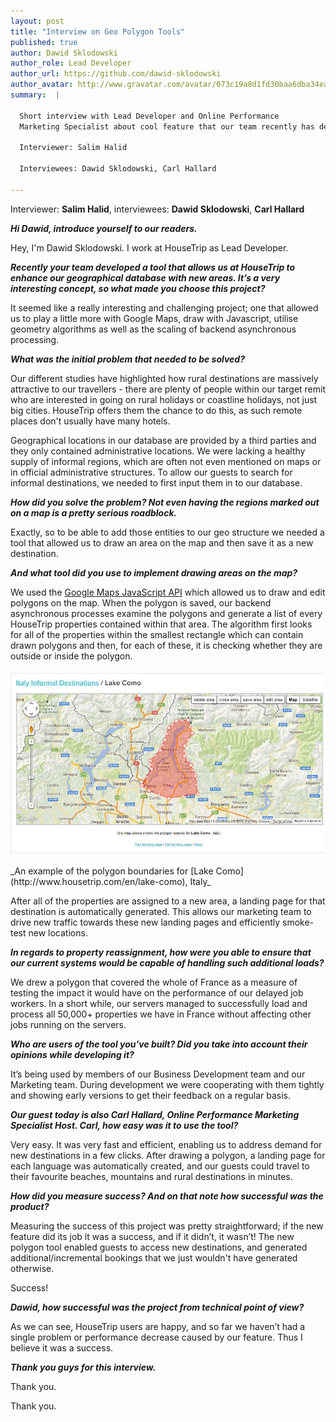 ```yaml
---
layout: post
title: "Interview on Geo Polygon Tools"
published: true
author: Dawid Sklodowski
author_role: Lead Developer
author_url: https://github.com/dawid-sklodowski
author_avatar: http://www.gravatar.com/avatar/073c19a8d1fd30baa6dba34eaa55fe90.png
summary:  |

  Short interview with Lead Developer and Online Performance
  Marketing Specialist about cool feature that our team recently has delivered.

  Interviewer: Salim Halid

  Interviewees: Dawid Sklodowski, Carl Hallard

---
```


  Interviewer: **Salim Halid**, interviewees: **Dawid Sklodowski**, **Carl Hallard**

___Hi Dawid, introduce yourself to our readers.___

Hey, I'm Dawid Sklodowski. I work at HouseTrip as Lead Developer.

___Recently your team developed a tool that allows us at HouseTrip to enhance our
geographical database with new areas. It’s a very interesting concept, so what made
you choose this project?___

It seemed like a really interesting and challenging project; one that allowed us to
play a little more with Google Maps, draw with Javascript, utilise geometry algorithms
as well as the scaling of backend asynchronous processing.

___What was the initial problem that needed to be solved?___

Our different studies have highlighted how rural destinations are massively attractive
to our travellers - there are plenty of people within our target remit who are interested
in going on rural holidays or coastline holidays, not just big cities. HouseTrip offers
them the chance to do this, as such remote places don't usually have many hotels.

Geographical locations in our database are provided by a third parties and they only
contained administrative locations. We were lacking a healthy supply of informal regions,
which are often not even mentioned on maps or in official administrative structures.
To allow our guests to search for informal destinations, we needed to first input them
in to our database.

___How did you solve the problem? Not even having the regions marked out on a map is a
pretty serious roadblock.___

Exactly, so to be able to add those entities to our geo structure we needed a tool that
allowed us to draw an area on the map and then save it as a new destination.

___And what tool did you use to implement drawing areas on the map?___

We used the [Google Maps JavaScript API](http://developers.google.com/maps/documentation/javascript/)
which allowed us to draw and edit polygons on the map. When the polygon is saved,
our backend asynchronous processes examine the polygons and generate a list of every
HouseTrip properties contained within that area. The algorithm first looks for all of
the properties within the smallest rectangle which can contain drawn polygons and then,
for each of these, it is checking whether they are outside or inside the polygon.

<img src="/images/2013-10-01/lake-como.jpg" class="center-image" title="Lake Como" alt="Lake Como"/>
_An example of the polygon boundaries for [Lake Como](http://www.housetrip.com/en/lake-como), Italy_

After all of the properties are assigned to a new area, a landing page for that
destination is automatically generated. This allows our marketing team to drive
new traffic towards these new landing pages and efficiently smoke-test new locations.

___In regards to property reassignment, how were you able to ensure that our current systems would be capable of handling such additional loads?___

We drew a polygon that covered the whole of France as a measure of testing the impact
it would have on the performance of our delayed job workers. In a short while,
our servers managed to successfully load and process all 50,000+ properties we have
in France without affecting other jobs running on the servers.

___Who are users of the tool you've built? Did you take into account their opinions
while developing it?___

It’s being used by members of our Business Development team and our Marketing team.
During development we were cooperating with them tightly and showing early versions
to get their feedback on a regular basis.

___Our guest today is also Carl Hallard, Online Performance Marketing Specialist
Host. Carl, how easy was it to use the tool?___

Very easy. It was very fast and efficient, enabling us to address demand for new
destinations in a few clicks. After drawing a polygon, a landing page for each
language was automatically created, and our guests could travel to their favourite
beaches, mountains and rural destinations in minutes.

___How did you measure success? And on that note how successful was the product?___

Measuring the success of this project was pretty straightforward; if the new
feature did its job it was a success, and if it didn’t, it wasn’t! The new polygon
tool enabled guests to access new destinations, and generated additional/incremental
bookings that we just wouldn't have generated otherwise.

Success!

___Dawid, how successful was the project from technical point of view?___

As we can see, HouseTrip users are happy, and so far we haven’t had a single
problem or performance decrease caused by our feature. Thus I believe it
was a success.

___Thank you guys for this interview.___

Thank you.

Thank you.

<style type="text/css">
  .center-image {
    display:    block;
    margin:     1.4em auto !important;
    width:      670px;
    height:     auto;
  }
</style>
